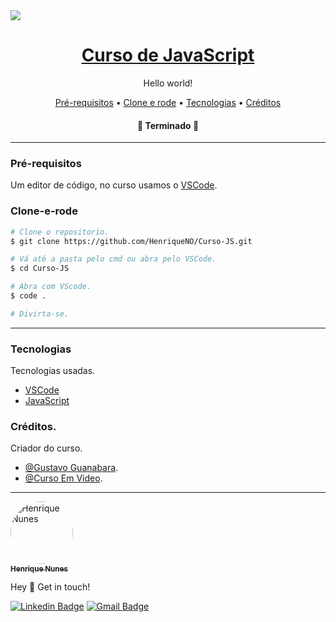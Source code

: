 <img src="https://img.shields.io/static/v1?label=Readme&message=JavaScript&color=0037FF&?style=for-the-badge&logo=ghost"/>

<h1 align="center">
  <a href="https://www.youtube.com/playlist?list=PLHz_AreHm4dlsK3Nr9GVvXCbpQyHQl1o1">Curso de JavaScript</a>
</h1>
<p align="center">Hello world!</p>

<p align="center">
 <a href="#Pré-requisitos">Pré-requisitos</a> • 
 <a href="#Clone-e-rode">Clone e rode</a> • 
 <a href="#Tecnologias">Tecnologias</a> • 
 <a href="#Créditos">Créditos</a>
</p>

<h4 align="center"> 
	🚧 Terminado 🚧
</h4>

---

### Pré-requisitos

Um editor de código, no curso usamos o [VSCode](https://code.visualstudio.com/download).

### Clone-e-rode

```bash
# Clone o repositorio.
$ git clone https://github.com/HenriqueNO/Curso-JS.git

# Vá até a pasta pelo cmd ou abra pelo VSCode.
$ cd Curso-JS

# Abra com VScode.
$ code .

# Divirta-se.
```
---

### Tecnologias

 Tecnologias usadas.

- [VSCode](https://code.visualstudio.com/)
- [JavaScript](https://www.javascript.com/)

### Créditos.

Criador do curso.

- [@Gustavo Guanabara](https://www.instagram.com/gustavoguanabara/).
- [@Curso Em Video](https://www.youtube.com/channel/UCrWvhVmt0Qac3HgsjQK62FQ).

---

<a href="https://github.com/HenriqueNO">
 <img style="border-radius: 50%;" src="https://github.com/HenriqueNO.png" width="100px;" alt="Henrique Nunes"/>
 <br />
 <sub><b>Henrique Nunes</b></sub></a>


Hey 👋 Get in touch!

[![Linkedin Badge](https://img.shields.io/badge/-Henrique%20Nunes-blue?style=flat-square&logo=Linkedin&logoColor=white&link=https://www.linkedin.com/in/henrique-nunes-30291b184/)](https://www.linkedin.com/in/henrique-nunes-30291b184/)
[![Gmail Badge](https://img.shields.io/badge/-henrique.nunes478@gmail.com-c14438?style=flat-square&logo=Gmail&logoColor=white&link=mailto:henrique.nunes478@gmail.com)](mailto:henrique.nunes478@gmail.com)
